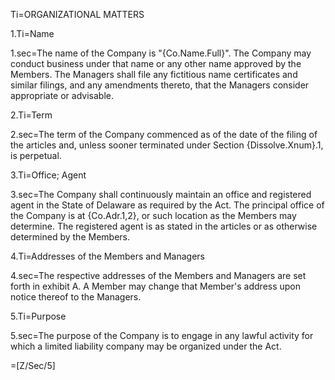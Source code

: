 Ti=ORGANIZATIONAL MATTERS

1.Ti=Name

1.sec=The name of the Company is "{Co.Name.Full}". The Company may conduct business under that name or any other name approved by the Members. The Managers shall file any fictitious name certificates and similar filings, and any amendments thereto, that the Managers consider appropriate or advisable.

2.Ti=Term

2.sec=The term of the Company commenced as of the date of the filing of the articles and, unless sooner terminated under Section {Dissolve.Xnum}.1, is perpetual.

3.Ti=Office; Agent

3.sec=The Company shall continuously maintain an office and registered agent in the State of Delaware as required by the Act.  The principal office of the Company is at {Co.Adr.1,2}, or such location as the Members may determine. The registered agent is as stated in the articles or as otherwise determined by the Members.

4.Ti=Addresses of the Members and Managers

4.sec=The respective addresses of the Members and Managers are set forth in exhibit A. A Member may change that Member's address upon notice thereof to the Managers.

5.Ti=Purpose

5.sec=The purpose of the Company is to engage in any lawful activity for which a limited liability company may be organized under the Act.

=[Z/Sec/5]
